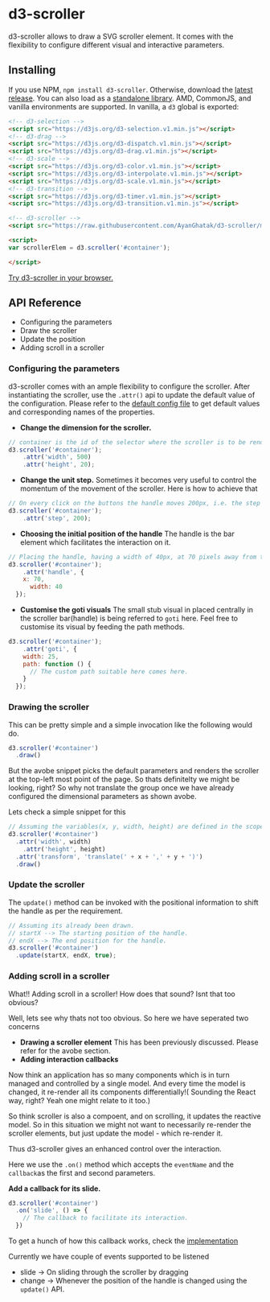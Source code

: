 # d3-scroller

d3-scroller allows to draw a SVG scroller element. It comes with the flexibility to configure different visual and interactive parameters.

## Installing

If you use NPM, `npm install d3-scroller`. Otherwise, download the [latest release](https://github.com/AyanGhatak/d3-scroller/releases/latest). You can also load as a [standalone library](https://raw.githubusercontent.com/AyanGhatak/d3-scroller/master/build/d3-scroller.js). AMD, CommonJS, and vanilla environments are supported. In vanilla, a `d3` global is exported:

```html
<!-- d3-selection -->
<script src="https://d3js.org/d3-selection.v1.min.js"></script>
<!-- d3-drag -->
<script src="https://d3js.org/d3-dispatch.v1.min.js"></script>
<script src="https://d3js.org/d3-drag.v1.min.js"></script>
<!-- d3-scale -->
<script src="https://d3js.org/d3-color.v1.min.js"></script>
<script src="https://d3js.org/d3-interpolate.v1.min.js"></script>
<script src="https://d3js.org/d3-scale.v1.min.js"></script>
<!-- d3-transition -->
<script src="https://d3js.org/d3-timer.v1.min.js"></script>
<script src="https://d3js.org/d3-transition.v1.min.js"></script>

<!-- d3-scroller -->
<script src="https://raw.githubusercontent.com/AyanGhatak/d3-scroller/master/build/d3-scroller.js"></script>

<script>
var scrollerElem = d3.scroller('#container');

</script>
```

[Try d3-scroller in your browser.](https://cdn.rawgit.com/AyanGhatak/d3-scroller/7bf5e4e2/example/index.html)

## API Reference

* Configuring the parameters
* Draw the scroller
* Update the position
* Adding scroll in a scroller

### Configuring the parameters
d3-scroller comes with an ample flexibility to configure the scroller. After instantiating the scroller, use the `.attr()` api to update the default value of the configuration.
Please refer to the [default config file](https://raw.githubusercontent.com/AyanGhatak/d3-scroller/master/src/defaultConfig.js) to get default values and corresponding names of the properties.

* <b>Change the dimension for the scroller.</b>
```js
// container is the id of the selector where the scroller is to be rendered.
d3.scroller('#container');
    .attr('width', 500)
    .attr('height', 20);
```
* <b>Change the unit step.</b>
Sometimes it becomes very useful to control the momentum of the movement of the scroller. Here is how to achieve that
```js
// On every click on the buttons the handle moves 200px, i.e. the step movement for the handle on button interactions.
d3.scroller('#container');
    .attr('step', 200);
```
* <b>Choosing the initial position of the handle</b>
The handle is the bar element which facilitates the interaction on it.
```js
// Placing the handle, having a width of 40px, at 70 pixels away from the left side of the scroller.
d3.scroller('#container');
    .attr('handle', {
    x: 70,
      width: 40
  });
```
* <b>Customise the goti visuals</b>
The small stub visual in placed centrally in the scroller bar(handle) is being referred to `goti` here. Feel free to customise its visual by feeding the path methods.
```js
d3.scroller('#container');
    .attr('goti', {
    width: 25,
    path: function () {
      // The custom path suitable here comes here.
    }
  });
```

### Drawing the scroller
This can be pretty simple and a simple invocation like the following would do.
```js
d3.scroller('#container')
  .draw()
```
But the avobe snippet picks the default parameters and renders the scroller at the top-left most point of the page. So thats definitelty we might be looking, right? So why not translate the group once we have already configured the dimensional parameters as shown avobe.

Lets check a simple snippet for this
```js
// Assuming the variables(x, y, width, height) are defined in the scope, this snippet
d3.scroller('#container')
  .attr('width', width)
    .attr('height', height)
  .attr('transform', 'translate(' + x + ',' + y + ')')
  .draw()
```

### Update the scroller
The `update()` method can be invoked with the positional information to shift the handle as per the requirement.
```js
// Assuming its already been drawn.
// startX --> The starting position of the handle.
// endX --> The end position for the handle.
d3.scroller('#container')
  .update(startX, endX, true);
```

### Adding scroll in a scroller
What!! Adding scroll in a scroller! How does that sound? Isnt that too obvious?

Well, lets see why thats not too obvious. So here we have seperated two concerns

* <b>Drawing a scroller element</b>
  This has been previously discussed. Please refer for the avobe section.
* <b>Adding interaction callbacks</b>

Now think an application has so many components which is in turn managed and controlled by a single model. And every time the model is changed, it re-render all its components differentially!( Sounding the React way, right? Yeah one might relate to it too.)

So think scroller is also a compoent, and on scrolling, it updates the reactive model. So in this situation we might not want to necessarily re-render the scroller elements, but just update the model - which re-render it.

Thus d3-scroller gives an enhanced control over the interaction.

Here we use the `.on()` method which accepts the `eventName` and the `callback`as the first and second parameters.

**Add a callback for its slide.**
```js
d3.scroller('#container')
  .on('slide', () => {
    // The callback to facilitate its interaction.
  })
```
To get a hunch of how this callback works, check the [implementation](https://github.com/AyanGhatak/d3-scroller/blob/master/example/index.html)

Currently we have couple of events supported to be listened

* slide -> On sliding through the scroller by dragging
* change -> Whenever the position of the handle is changed using the `update()` API.
